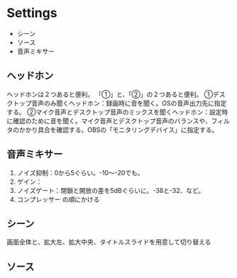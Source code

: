 # Settings

* シーン
* ソース
* 音声ミキサー
  
## ヘッドホン
ヘッドホンは２つあると便利。
「①」と、「②」の２つあると便利。
①デスクトップ音声のみ聞くヘッドホン：録画時に音を聞く。OSの音声出力先に指定する。
②マイク音声とデスクトップ音声のミックスを聞くヘッドホン：設定時に確認のために音を聞く。マイク音声とデスクトップ音声のバランスや、フィルタのかかり具合を確認する。OBSの「モニタリングデバイス」に指定する。

## 音声ミキサー
1. ノイズ抑制：0から5ぐらい。-10～-20でも。
2. ゲイン：
3. ノイズゲート：閉鎖と開放の差を5dBぐらいに。-38と-32、など。
4. コンプレッサー
   の順にかける

## シーン
画面全体と、拡大左、拡大中央、タイトルスライドを用意して切り替える

## ソース

